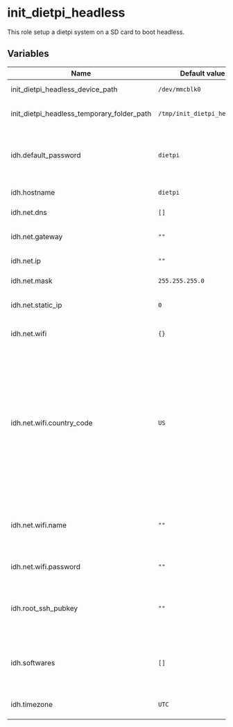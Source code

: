 
# init_dietpi_headless

This role setup a dietpi system on a SD card to boot headless.

## Variables

Name | Default value | Description
-- | -- | --
init_dietpi_headless_device_path | `/dev/mmcblk0` | Path to the block device.
init_dietpi_headless_temporary_folder_path | `/tmp/init_dietpi_headless` | Path to the temporary folder.
idh.default_password | `dietpi` | Root password of the machine. Strongly recommended to change it.
idh.hostname | `dietpi` | Hostname of the dietpi.
idh.net.dns | `[]` | List of dns IPs.
idh.net.gateway | `""` | Define the network gateway.
idh.net.ip | `""` | Define the static IP.
idh.net.mask | `255.255.255.0` | Define the netmask.
idh.net.static_ip | `0` | Define if the ip is static or not.
idh.net.wifi | `{}` | Enable the wifi configuration.
idh.net.wifi.country_code | `US` | Mandatory! Ensure that you set the correct country as different countries have different frequences in which they have the right to use. For more information, see the [dietpi.txt](./templates/dietpi.txt) template.
idh.net.wifi.name | `""` | Mandatory. SSID or "wifi name" in which the dietpi will connect to.
idh.net.wifi.password | `""` | Mandatory. The password of the wifi.
idh.root_ssh_pubkey | `""` | Mandatory if you want to be able to ssh into your headless dietpi.
idh.softwares | `[]` | List of softwares you wish to install. See [softwares](https://github.com/MichaIng/DietPi/wiki/DietPi-Software-list) for more informations.
idh.timezone | `UTC` | Set the system timezone.
